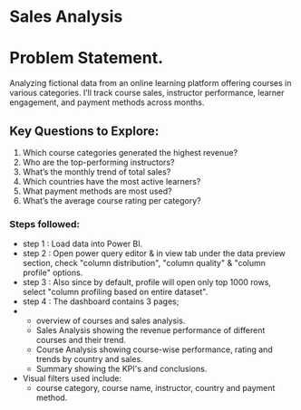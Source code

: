 # Sales Analysis

# Problem Statement.

Analyzing fictional data from an online learning platform offering courses in various categories. I’ll track course sales, instructor performance, learner engagement, and payment methods across months.

## Key Questions to Explore:
1.	Which course categories generated the highest revenue?
2.	Who are the top-performing instructors?
3.	What’s the monthly trend of total sales?
4.	Which countries have the most active learners?
5.	What payment methods are most used?
6.	What’s the average course rating per category?

### Steps followed:
- step 1 : Load data into Power BI.
- step 2 : Open power query editor & in view tab under the data preview section, check "column distribution", "column quality" & "column profile" options.
- step 3 : Also since by default, profile will open only top 1000 rows, select "column profiling based on entire dataset".
- step 4 : The dashboard contains 3 pages;
- * overview of courses and sales analysis.
  * Sales Analysis showing the revenue performance of different courses and their trend.
  * Course Analysis showing course-wise performance, rating and trends by country and sales.
  * Summary showing the KPI's and conclusions.
- Visual filters used include:
  * course category, course name, instructor, country and payment method.
